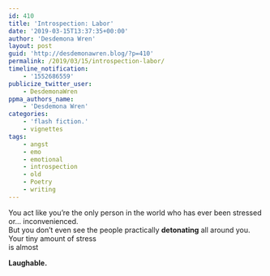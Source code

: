 ```yaml
---
id: 410
title: 'Introspection: Labor'
date: '2019-03-15T13:37:35+00:00'
author: 'Desdemona Wren'
layout: post
guid: 'http://desdemonawren.blog/?p=410'
permalink: /2019/03/15/introspection-labor/
timeline_notification:
    - '1552686559'
publicize_twitter_user:
    - DesdemonaWren
ppma_authors_name:
    - 'Desdemona Wren'
categories:
    - 'flash fiction.'
    - vignettes
tags:
    - angst
    - emo
    - emotional
    - introspection
    - old
    - Poetry
    - writing
---
```


You act like you’re the only person in the world who has ever been stressed or… inconvenienced.  
But you don’t even see the people practically **detonating** all around you.  
Your tiny amount of stress  
is almost

  **Laughable.**
